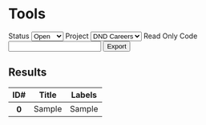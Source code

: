 # Tools

<label for="status-select">Status</label>
<select id="status-select">
    <option value="open">Open</option>
    <option value="closed">Closed</option>
</select>
<label for="repo-select">Project</label>
<select id="repo-select">
    <option value="https://api.github.com/repos/Digital-HR/RecruitmentApp/issues">DND Careers</option>
    <option>HR-GO</option>
</select>
<label for="github-code">Read Only Code</label>
<input id="github-code" type="text" />
<button id="export-btn">Export</button>

## Results
<div>
    <table id="issues-data" class="table wb-tables">
        <thead>
            <tr>
                <th>ID#</th>
                <th>Title</th>
                <th>Labels</th>
            </tr>
        </thead>
        <tbody>
            <th>0</th>
            <td>Sample</td>
            <td>Sample</td>
        </tbody>
    </table>
</div>

<script>
    jQuery(document).ready(function($) {
        $("#export-btn").on("click", function() {
            repo = $("#repo-select").val();
            status = $("#status-select").val();
            token = $("#github-code").val();

            project_text = $("#repo-select option:selected").text();

            readIssues(repo + "?per_page=100&page={page}&state=" + status, token, 0);
        });
    });

    issuesList = [];

    function readIssues(project_uri, token, page) {
        $.ajax({
            url: project_uri.replace("{page}", page),
            data: 'data',
            headers: { Authorization: 'Bearer ' + token, Accept: "application/vnd.github.inertia-preview+json" },
            success: function (data) {
                ret = populateIssuesData(data);
                if (ret) {
                    readIssues(project_uri, token, page+1);
                } else {
                    finishData();
                }
            }
        });
    }

    function populateIssuesData(data) {
        ret = false;
        if (data.length > 0) {
            data.forEach(ele => storeData(ele));
            ret = true;
        }
        return ret;
    }

    function storeData(ele) {
        issuesList.push(ele);
    }

    function finishData() {
        issuesList.forEach(function(issue) {
            if (issue.pull_request == undefined) {
                $("#issues-data").append("<tr><th>"+issue.number+"</th><td>"+issue.title+"</td><td>"+getLabels(issue)+"</td></tr>");
            }
        });
        console.log(issuesList);
        console.log("Done!~");
    }

    function getLabels(issue) {
        labels = [];
        issue.labels.forEach(function(label) {
            labels.push("<span style='color:#"+label.color+"'>"+label.name+"<span>");
        });

        return labels.join();
    }
</script>